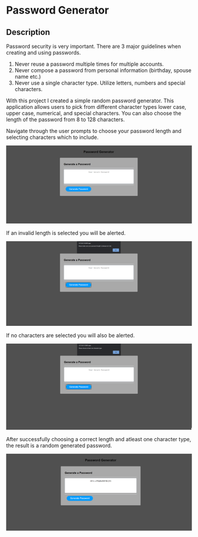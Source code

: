 # Password Generator

## Description

Password security is very important. There are 3 major guidelines when creating and using passwords. 

1. Never reuse a password multiple times for multiple accounts. 
2. Never compose a password from personal information (birthday, spouse name etc.)
3. Never use a single character type. Utilize letters, numbers and special characters.

With this project I created a simple random password generator. This application allows users to pick from different character types lower case, upper case, numerical, and special characters. You can also choose the length of the password from 8 to 128 characters. 

Navigate through the user prompts to choose your password length and selecting characters which to include. 

![PasswordGenerator](https://github.com/Brando2147/Password-Generator/blob/main/Assets/images/PasswordGenerator.png)

If an invalid length is selected you will be alerted. 

![LengthWarning](https://github.com/Brando2147/Password-Generator/blob/main/Assets/images/LengthWarning.png)

If no characters are selected you will also be alerted.

![CharacterWarning](https://github.com/Brando2147/Password-Generator/blob/main/Assets/images/CharacterWarning.png)

After successfully choosing a correct length and atleast one character type, the result is a random generated password.

![GeneratedPassword](https://github.com/Brando2147/Password-Generator/blob/main/Assets/images/GeneratedPassword.png)






